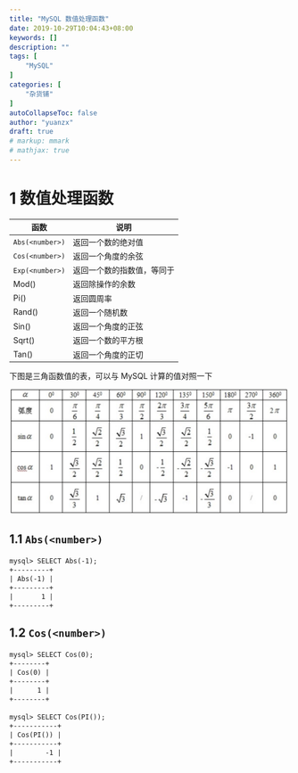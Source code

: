 ```yaml
---
title: "MySQL 数值处理函数"
date: 2019-10-29T10:04:43+08:00
keywords: []
description: ""
tags: [
    "MySQL"
]
categories: [
    "杂货铺"
]
autoCollapseToc: false
author: "yuanzx"
draft: true
# markup: mmark
# mathjax: true
---
```


# 1 数值处理函数

| 函数            | 说明                       |
| --------------- | -------------------------- |
| `Abs(<number>)` | 返回一个数的绝对值         |
| `Cos(<number>)` | 返回一个角度的余弦         |
| `Exp(<number>)` | 返回一个数的指数值，等同于 |
| Mod()           | 返回除操作的余数           |
| Pi()            | 返回圆周率                 |
| Rand()          | 返回一个随机数             |
| Sin()           | 返回一个角度的正弦         |
| Sqrt()          | 返回一个数的平方根         |
| Tan()           | 返回一个角度的正切         |

下图是三角函数值的表，可以与 MySQL 计算的值对照一下

![三角函数值对照表](/hub/2019/october/13.png)

## 1.1 `Abs(<number>)`

```shell
mysql> SELECT Abs(-1);
+---------+
| Abs(-1) |
+---------+
|       1 |
+---------+
```

## 1.2 `Cos(<number>)` 

```shell
mysql> SELECT Cos(0);
+--------+
| Cos(0) |
+--------+
|      1 |
+--------+

mysql> SELECT Cos(PI());
+-----------+
| Cos(PI()) |
+-----------+
|        -1 |
+-----------+
```


